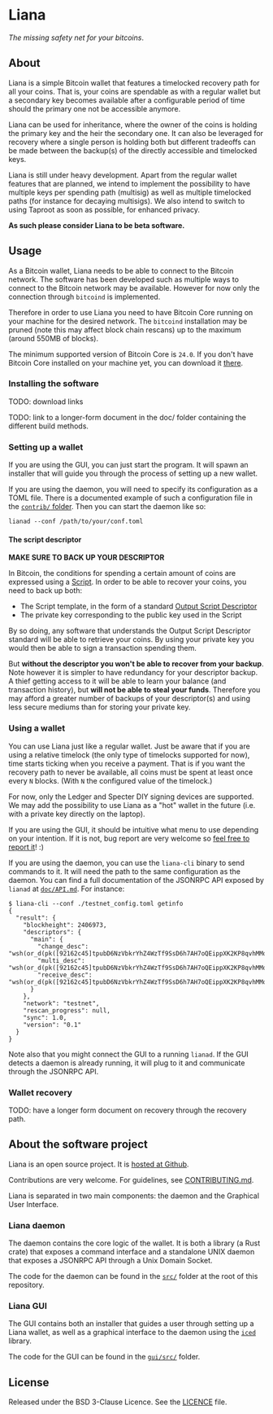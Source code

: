 # Liana

*The missing safety net for your bitcoins*.


## About

Liana is a simple Bitcoin wallet that features a timelocked recovery path for all your coins. That
is, your coins are spendable as with a regular wallet but a secondary key becomes available after a
configurable period of time should the primary one not be accessible anymore.

Liana can be used for inheritance, where the owner of the coins is holding the primary key and the
heir the secondary one. It can also be leveraged for recovery where a single person is holding both
but different tradeoffs can be made between the backup(s) of the directly accessible and timelocked
keys.

Liana is still under heavy development. Apart from the regular wallet features that are planned, we
intend to implement the possibility to have multiple keys per spending path (multisig) as well as
multiple timelocked paths (for instance for decaying multisigs). We also intend to switch to using
Taproot as soon as possible, for enhanced privacy.

**As such please consider Liana to be beta software.**


## Usage

As a Bitcoin wallet, Liana needs to be able to connect to the Bitcoin network. The software has been
developed such as multiple ways to connect to the Bitcoin network may be available. However for now
only the connection through `bitcoind` is implemented.

Therefore in order to use Liana you need to have Bitcoin Core running on your machine for the
desired network. The `bitcoind` installation may be pruned (note this may affect block chain
rescans) up to the maximum (around 550MB of blocks).

The minimum supported version of Bitcoin Core is `24.0`. If you don't have Bitcoin Core installed on
your machine yet, you can download it [there](https://bitcoincore.org/en/download/).

### Installing the software

TODO: download links

TODO: link to a longer-form document in the doc/ folder containing the different build methods.

### Setting up a wallet

If you are using the GUI, you can just start the program. It will spawn an installer that will guide
you through the process of setting up a new wallet.

If you are using the daemon, you will need to specify its configuration as a TOML file. There is a
documented example of such a configuration file in the [`contrib/` folder](contrib/lianad_config_example.toml).
Then you can start the daemon like so:
```
lianad --conf /path/to/your/conf.toml
```

#### The script descriptor

**MAKE SURE TO BACK UP YOUR DESCRIPTOR**

In Bitcoin, the conditions for spending a certain amount of coins are expressed using a
[Script](https://en.bitcoin.it/wiki/Script). In order to be able to recover your coins, you need to
back up both:
- The Script template, in the form of a standard [Output Script
  Descriptor](https://github.com/bitcoin/bips/blob/master/bip-0380.mediawiki)
- The private key corresponding to the public key used in the Script

By so doing, any software that understands the Output Script Descriptor standard will be able to
retrieve your coins. By using your private key you would then be able to sign a transaction spending
them.

But **without the descriptor you won't be able to recover from your backup**. Note however it is
simpler to have redundancy for your descriptor backup. A thief getting access to it will be able to
learn your balance (and transaction history), but **will not be able to steal your funds**.
Therefore you may afford a greater number of backups of your descriptor(s) and using less secure
mediums than for storing your private key.

### Using a wallet

You can use Liana just like a regular wallet. Just be aware that if you are using a relative
timelock (the only type of timelocks supported for now), time starts ticking when you receive a
payment. That is if you want the recovery path to never be available, all coins must be spent
at least once every `N` blocks. (With `N` the configured value of the timelock.)

For now, only the Ledger and Specter DIY signing devices are supported. We may add the possibility
to use Liana as a "hot" wallet in the future (i.e. with a private key directly on the laptop).

If you are using the GUI, it should be intuitive what menu to use depending on your intention. If it
is not, bug report are very welcome so [feel free to report it](https://github.com/revault/liana/issues)! :)

If you are using the daemon, you can use the `liana-cli` binary to send commands to it. It will need
the path to the same configuration as the daemon. You can find a full documentation of the JSONRPC
API exposed by `lianad` at [`doc/API.md`](doc/API.md). For instance:
```
$ liana-cli --conf ./testnet_config.toml getinfo
{
  "result": {
    "blockheight": 2406973,
    "descriptors": {
      "main": {
        "change_desc": "wsh(or_d(pk([92162c45]tpubD6NzVbkrYhZ4WzTf9SsD6h7AH7oQEippXK2KP8qvhMMqFoNeN5YFVi7vRyeRSDGtgd2bPyMxUNmHui8t5yCgszxPPxMafu1VVzDpg9aruYW/1/*),and_v(v:pkh(tpubD6NzVbkrYhZ4Wdgu2yfdmrce5g4fiH1ZLmKhewsnNKupbi4sxjH1ZVAorkBLWSkhsjhg8kiq8C4BrBjMy3SjAKDyDdbuvUa1ToAHbiR98js/1/*),older(2))))#5rx53ql7",
        "multi_desc": "wsh(or_d(pk([92162c45]tpubD6NzVbkrYhZ4WzTf9SsD6h7AH7oQEippXK2KP8qvhMMqFoNeN5YFVi7vRyeRSDGtgd2bPyMxUNmHui8t5yCgszxPPxMafu1VVzDpg9aruYW/<0;1>/*),and_v(v:pkh(tpubD6NzVbkrYhZ4Wdgu2yfdmrce5g4fiH1ZLmKhewsnNKupbi4sxjH1ZVAorkBLWSkhsjhg8kiq8C4BrBjMy3SjAKDyDdbuvUa1ToAHbiR98js/<0;1>/*),older(2))))#uact7s3g",
        "receive_desc": "wsh(or_d(pk([92162c45]tpubD6NzVbkrYhZ4WzTf9SsD6h7AH7oQEippXK2KP8qvhMMqFoNeN5YFVi7vRyeRSDGtgd2bPyMxUNmHui8t5yCgszxPPxMafu1VVzDpg9aruYW/0/*),and_v(v:pkh(tpubD6NzVbkrYhZ4Wdgu2yfdmrce5g4fiH1ZLmKhewsnNKupbi4sxjH1ZVAorkBLWSkhsjhg8kiq8C4BrBjMy3SjAKDyDdbuvUa1ToAHbiR98js/0/*),older(2))))#d693mvvd"
      }
    },
    "network": "testnet",
    "rescan_progress": null,
    "sync": 1.0,
    "version": "0.1"
  }
}
```

Note also that you might connect the GUI to a running `lianad`. If the GUI detects a daemon is
already running, it will plug to it and communicate through the JSONRPC API.


### Wallet recovery

TODO: have a longer form document on recovery through the recovery path.


## About the software project

Liana is an open source project. It is [hosted at Github](https://github.com/revault/liana).

Contributions are very welcome. For guidelines, see [CONTRIBUTING.md](CONTRIBUTING.md).

Liana is separated in two main components: the daemon and the Graphical User Interface.

### Liana daemon

The daemon contains the core logic of the wallet. It is both a library (a Rust crate) that exposes a
command interface and a standalone UNIX daemon that exposes a JSONRPC API through a Unix Domain
Socket.

The code for the daemon can be found in the [`src/`](src/) folder at the root of this repository.

### Liana GUI

The GUI contains both an installer that guides a user through setting up a Liana wallet, as well as
a graphical interface to the daemon using the [`iced`](https://github.com/iced-rs/iced/) library.

The code for the GUI can be found in the [`gui/src/`](gui/src) folder.

## License

Released under the BSD 3-Clause Licence. See the [LICENCE](LICENCE) file.
